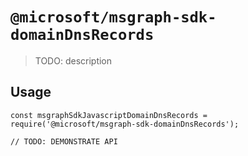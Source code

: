 # `@microsoft/msgraph-sdk-domainDnsRecords`

> TODO: description

## Usage

```
const msgraphSdkJavascriptDomainDnsRecords = require('@microsoft/msgraph-sdk-domainDnsRecords');

// TODO: DEMONSTRATE API
```
